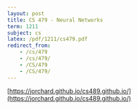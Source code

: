 ```yaml
---
layout: post
title: CS 479 - Neural Networks
term: 1211
subject: cs
latex: /pdf/1211/cs479.pdf
redirect_from:
    - /cs/479
    - /cs/479/
    - /CS/479
    - /CS/479/
---
```


[https://jorchard.github.io/cs489.github.io/](https://jorchard.github.io/cs489.github.io/)
